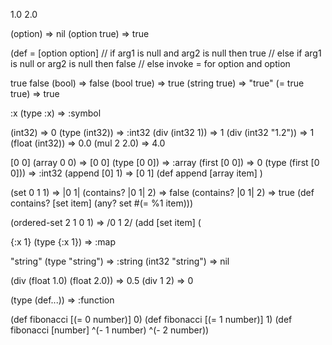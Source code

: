 1.0
2.0

(option) => nil
(option true) => true

(def = [option option]
  // if arg1 is null and arg2 is null then true
  // else if arg1 is null or arg2 is null then false
  // else invoke = for option and option

true
false
(bool) => false
(bool true) => true
(string true) => "true"
(= true true) => true

:x
(type :x) => :symbol

(int32) => 0
(type (int32)) => :int32
(div (int32 1)) => 1
(div (int32 "1.2")) => 1
(float (int32)) => 0.0
(mul 2 2.0) => 4.0

[0 0]
(array 0 0) => [0 0]
(type [0 0]) => :array
(first [0 0]) => 0
(type (first [0 0])) => :int32
(append [0] 1) => [0 1]
(def append [array item]
  )

(set 0 1 1) => |0 1|
(contains? |0 1| 2) => false
(contains? |0 1| 2) => true
(def contains? [set item]
  (any? set #(= %1 item)))


(ordered-set 2 1 0 1) => /0 1 2/
(add [set item]
  (

{:x 1}
(type {:x 1}) => :map

"string"
(type "string") => :string
(int32 "string") => nil

(div (float 1.0) (float 2.0)) => 0.5
(div 1 2) => 0

(type (def...)) => :function


(def fibonacci [(= 0 number)] 0)
(def fibonacci [(= 1 number)] 1)
(def fibonacci [number] ^(- 1 number) ^(- 2 number))

